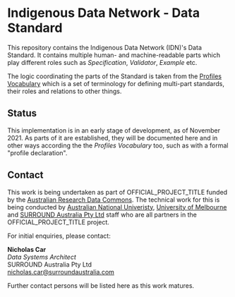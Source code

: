 # Indigenous Data Network - Data Standard
This repository contains the Indigenous Data Network (IDN)'s Data Standard. It contains multiple human- and machine-readable parts which play different roles such as *Specification*, *Validator*, *Example* etc.

The logic coordinating the parts of the Standard is taken from the [Profiles Vocabulary](https://w3c.github.io/dx-prof/prof/) which is a set of terminology for defining multi-part standards, their roles and relations to other things.

## Status

This implementation is in an early stage of development, as of November 2021. As parts of it are established, they will be documented here and in other ways according the the _Profiles Vocabulary_ too, such as with a formal "profile declaration".

## Contact

This work is being undertaken as part of OFFICIAL_PROJECT_TITLE funded by the [Australian Research Data Commons](https://ardc.edu.au/). The technical work for this is being conducted by [Australian National Univeristy](https://www.anu.edu.au), [University of Melbourne](https://www.unimelb.edu.au) and [SURROUND Australia Pty Ltd](https://surroundaustralia.com) staff who are all partners in the OFFICIAL_PROJECT_TITLE project.

For initial enquiries, please contact:  

**Nicholas Car**  
_Data Systems Architect_  
SURROUND Australia Pty Ltd  
<nicholas.car@surroundaustralia.com>  

Further contact persons will be listed here as this work matures. 
